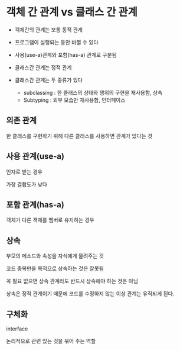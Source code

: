 # 객체 간 관계 vs 클래스 간 관계
* 객체간의 관계는 보통 동적 관계
* 프로그램이 실행되는 동안 바뀔 수 있다
* 사용(use-a)관계와 포함(has-a) 관계로 구분됨

* 클래스간 관계는 정적 관계
* 클래스간 관계는 두 종류가 있다
    * subclassing : 한 클래스의 상태와 행위의 구현을 재사용함, 상속
    * Subtyping : 외부 모습만 재사용함, 인터페이스

## 의존 관계
한 클래스를 구현하기 위해 다른 클래스를 사용하면 관계가 있다는 것

## 사용 관계(use-a)
인자로 받는 경우

가장 결합도가 낮다

## 포함 관계(has-a)
객체가 다른 객체를 멤버로 유지하는 경우

## 상속
부모의 메소드와 속성을 자식에게 물려주는 것

코드 중복만을 목적으로 상속하는 것은 잘못됨

꼭 필요 없으면 상속 관계라도 반드시 상속해야 하는 것은 아님

상속은 정적 관계이기 때문에 코드를 수정하지 않는 이상 관계는 유직되게 된다.

## 구체화
interface

논리적으로 관련 있는 것을 묶어 주는 역할

